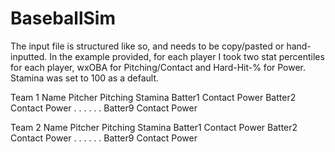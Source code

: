 # BaseballSim

The input file is structured like so, and needs to be copy/pasted or hand-inputted. 
In the example provided, for each player I took two stat percentiles for each player, wxOBA for Pitching/Contact and Hard-Hit-% for Power. Stamina was set to 100 as a default.

Team 1 Name
Pitcher Pitching Stamina
Batter1 Contact Power
Batter2 Contact Power
.
.
.
.
.
.
Batter9 Contact Power

Team 2 Name
Pitcher Pitching Stamina
Batter1 Contact Power
Batter2 Contact Power
.
.
.
.
.
.
Batter9 Contact Power
